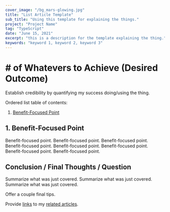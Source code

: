```yaml
---
cover_image: "/bg_mars-glowing.jpg"
title: "List Article Template"
sub_title: "Using this template for explaining the things."
project: "Project Name"
tag: "TypeScript"
date: "June 15, 2021"
excerpt: "this is a description for the template explaining the thing."
keywords: "keyword 1, keyword 2, keyword 3"
---
```


# **\# of Whatevers to Achieve \(Desired Outcome\)**

Establish credibility by quantifying my success doing/using the thing.

Ordered list table of contents:

1. [Benefit-Focused Point](#benefit-focused-point)

## **1. Benefit-Focused Point**

Benefit-focused point. Benefit-focused point. Benefit-focused point. Benefit-focused point. Benefit-focused point. Benefit-focused point. Benefit-focused point. Benefit-focused point.

## **Conclusion / Final Thoughts / Question**

Summarize what was just covered. Summarize what was just covered. Summarize what was just covered.

Offer a couple final tips.

Provide [links]() to my [related articles]().
